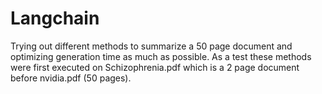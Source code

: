 # Langchain
Trying out different methods to summarize a 50 page document and optimizing generation time as much as possible. As a test these methods were first executed on Schizophrenia.pdf which is a 2 page document before nvidia.pdf (50 pages).

